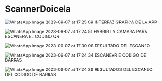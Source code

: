 # ScannerDoicela
![WhatsApp Image 2023-09-07 at 17 25 09](https://github.com/livescorpio/ScannerDoicela/assets/123920507/b2103c4f-ef46-4ddd-9026-dec65feef237)
INTERFAZ GRAFICA DE LA APP

![WhatsApp Image 2023-09-07 at 17 24 51](https://github.com/livescorpio/ScannerDoicela/assets/123920507/f325ba41-252b-426e-80ea-05ab4940c7a3)
HABRIR LA CAMARA PARA ESCANERA EL CODIGO QR

![WhatsApp Image 2023-09-07 at 17 30 08](https://github.com/livescorpio/ScannerDoicela/assets/123920507/3d180ed2-df4b-4584-980d-71d677c0975b)
RESULTADO DEL ESCANEO

![WhatsApp Image 2023-09-07 at 17 24 34](https://github.com/livescorpio/ScannerDoicela/assets/123920507/f8e62904-2e10-4408-8b12-44094ca8e7cb)
ESCANEAR E CODIGO DE BARRAS

![WhatsApp Image 2023-09-07 at 17 24 29](https://github.com/livescorpio/ScannerDoicela/assets/123920507/d2d310db-8032-45f6-95a2-30698b9ea28a)
RESULTADOS DEL ESCANEO DEL CODIGO DE BARRAS

